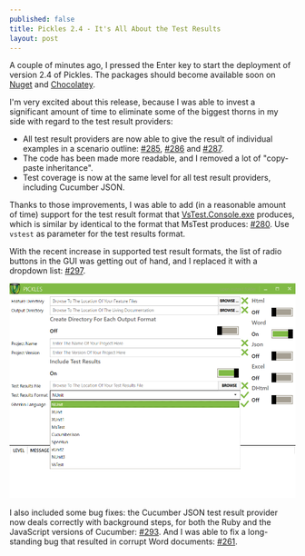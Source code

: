 ```yaml
---
published: false
title: Pickles 2.4 - It's All About the Test Results
layout: post
---
```

A couple of minutes ago, I pressed the Enter key to start the deployment of version 2.4 of Pickles. The packages should become available soon on [Nuget](http://www.nuget.org/packages?q=pickles) and [Chocolatey](https://chocolatey.org/packages?q=pickles).

I'm very excited about this release, because I was able to invest a significant amount of time to eliminate some of the biggest thorns in my side with regard to the test result providers:

- All test result providers are now able to give the result of individual examples in a scenario outline: [#285](https://github.com/picklesdoc/pickles/issues/285), [#286](https://github.com/picklesdoc/pickles/issues/286) and [#287](https://github.com/picklesdoc/pickles/issues/287).
- The code has been made more readable, and I removed a lot of "copy-paste inheritance".
- Test coverage is now at the same level for all test result providers, including Cucumber JSON.

Thanks to those improvements, I was able to add (in a reasonable amount of time) support for the test result format that [VsTest.Console.exe](https://msdn.microsoft.com/en-us/library/jj155796.aspx) produces, which is similar by identical to the format that MsTest produces: [#280](https://github.com/picklesdoc/pickles/issues/280). Use `vstest` as parameter for the test results format.

With the recent increase in supported test result formats, the list of radio buttons in the GUI was getting out of hand, and I replaced it with a dropdown list: [#297](https://github.com/picklesdoc/pickles/issues/297).

![Dropdown list with test result formats](/public/img/2016-02-26_PicklesUI.png)

I also included some bug fixes: the Cucumber JSON test result provider now deals correctly with background steps, for both the Ruby and the JavaScript versions of Cucumber: [#293](https://github.com/picklesdoc/pickles/issues/293). And I was able to fix a long-standing bug that resulted in corrupt Word documents: [#261](https://github.com/picklesdoc/pickles/issues/261).